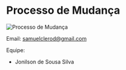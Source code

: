 # Processo de Mudança

![Processo de Mudança](https://github.com/jonilsons9/node-website-starter-files/blob/master/Processo%20de%20Mudan%C3%A7a.png)

Email: samuelclerod@gmail.com

Equipe: 
- Jonilson de Sousa Silva
